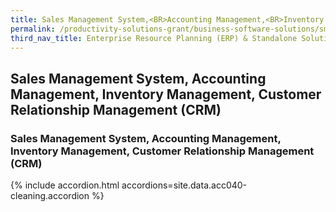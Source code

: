 ```yaml
---
title: Sales Management System,<BR>Accounting Management,<BR>Inventory Management,<BR>Customer Relationship Management (CRM)
permalink: /productivity-solutions-grant/business-software-solutions/sms-am-im-crm
third_nav_title: Enterprise Resource Planning (ERP) & Standalone Solutions
---
```


## Sales Management System, Accounting Management, Inventory Management, Customer Relationship Management (CRM)

### Sales Management System, Accounting Management, Inventory Management, Customer Relationship Management (CRM)

{% include accordion.html accordions=site.data.acc040-cleaning.accordion %}